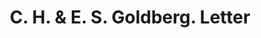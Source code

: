 ---
doi: 10.7916/D8155V3N
date_other: '1905'
date_other_textual: '1905'
form: correspondence
genre:
- Letters (correspondence)
name:
- C. H. & E. S. Goldberg
object_in_context_url: https://biggert.cul.columbia.edu/items/view/ave_biggert_00963
subject_hierarchical_geographic:
- New York, New York, United States
subject_name:
- C. H. & E. S. Goldberg
title: C. H. & E. S. Goldberg. Letter
sort_title: C. H. & E. S. Goldberg. Letter
call_number: ave_biggert_00963
coordinates:
- 40.71277777777778,-74.00583333333333
pid: ave_biggert_00963
identifiers: ave_biggert_00963
thumbnail: https://derivativo-2.library.columbia.edu/iiif/2/ldpd:344482/full/!256,256/0/native.jpg
permalink: "/biggert/ave_biggert_00963/"
layout: iiif-image-page
---
